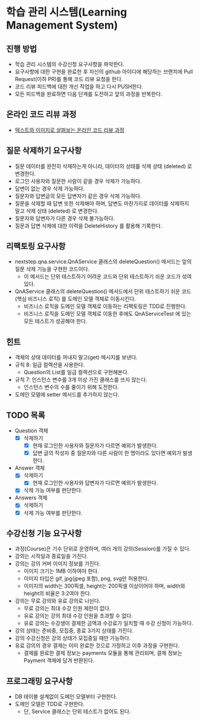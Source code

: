 # 학습 관리 시스템(Learning Management System)
## 진행 방법
* 학습 관리 시스템의 수강신청 요구사항을 파악한다.
* 요구사항에 대한 구현을 완료한 후 자신의 github 아이디에 해당하는 브랜치에 Pull Request(이하 PR)를 통해 코드 리뷰 요청을 한다.
* 코드 리뷰 피드백에 대한 개선 작업을 하고 다시 PUSH한다.
* 모든 피드백을 완료하면 다음 단계를 도전하고 앞의 과정을 반복한다.

## 온라인 코드 리뷰 과정
* [텍스트와 이미지로 살펴보는 온라인 코드 리뷰 과정](https://github.com/next-step/nextstep-docs/tree/master/codereview)

## 질문 삭제하기 요구사항
- 질문 데이터를 완전히 삭제하는게 아니라, 데이터의 상태를 삭제 상태 (deleted) 로 변경한다. 
- 로그인 사용자와 질문한 사람이 같을 경우 삭제가 가능하다.
- 답변이 없는 경우 삭제 가능하다.
- 질문자와 답변글의 모든 답변자가 같은 경우 삭제 가능하다.
- 질문을 삭제할 때 답변 또한 삭제해야 하며, 답변도 마찬가지로 데이터를 삭제하지 말고 삭제 상태 (deleted) 로 변경한다.
- 질문자와 답변자가 다른 경우 삭제 불가능하다.
- 질문과 답변 삭제에 대한 이력을 DeleteHistory 를 활용해 기록한다.

## 리팩토링 요구사항 
- nextstep.qna.service.QnAService 클래스의 deleteQuestion() 메서드는 앞의 질문 삭제 기능을 구현한 코드이다.
  - 이 메서드는 단위 테스트하기 어려운 코드와 단위 테스트하기 쉬운 코드가 섞여있다.
- QnAService 클래스의 deleteQuestion() 메서드에서 단위 테스트하기 쉬운 코드 (핵심 비즈니스 로직) 를 도메인 모델 객체로 이동시킨다.
  - 비즈니스 로직을 도메인 모델 객체로 이동하는 리팩토링은 TDD로 진행한다.
  - 비즈니스 로직을 도메인 모델 객체로 이동한 후에도 QnAServiceTest 에 있는 모든 테스트가 성공해야 한다. 

## 힌트 
- 객체의 상태 데이터를 꺼내지 말고(get) 메시지를 보낸다. 
- 규칙 8: 일급 컬렉션을 사용한다.
  - Question의 List를 일급 컬렉션으로 구현해본다. 
- 규칙 7: 인스턴스 변수를 3개 이상 가진 클래스를 쓰지 않는다. 
  - 인스턴스 변수의 수를 줄이기 위해 도전한다.
- 도메인 모델에 setter 메서드를 추가하지 않는다. 

## TODO 목록 
- Question 객체 
  - [x] 삭제하기 
    - [x] 현재 로그인한 사용자와 질문자가 다르면 예외가 발생한다.
    - [x] 답변 글의 작성자 중 질문자와 다른 사람이 한 명이라도 있다면 예외가 발생한다.
- Answer 객체 
  - [x] 삭제하기 
    - [x] 현재 로그인한 사용자와 답변자가 다르면 예외가 발생한다.
  - [x] 삭제 가능 여부를 판단한다.
- Answers 객체 
  - [x] 삭제하기 
  - [x] 삭제 가능 여부를 판단한다.

## 수강신청 기능 요구사항 
- 과정(Course)은 기수 단위로 운영하며, 여러 개의 강의(Session)를 가질 수 있다. 
- 강의는 시작일과 종료일을 가진다. 
- 강의는 강의 커버 이미지 정보를 가진다. 
  - 이미지 크기는 1MB 이하여야 한다.
  - 이미지 타입은 gif, jpg(jpeg 포함), png, svg만 허용한다.
  - 이미지의 width는 300픽셀, height는 200픽셀 이상이어야 하며, width와 height의 비율은 3:2여야 한다.
- 강의는 무료 강의와 유료 강의로 나뉜다.
  - 무료 강의는 최대 수강 인원 제한이 없다.
  - 유료 강의는 강의 최대 수강 인원을 초과할 수 없다.
  - 유료 강의는 수강생이 결제한 금액과 수강료가 일치할 때 수강 신청이 가능하다.
- 강의 상태는 준비중, 모집중, 종료 3가지 상태를 가진다.
- 강의 수강신청은 강의 상태가 모집중일 때만 가능하다.
- 유료 강의의 경우 결제는 이미 완료한 것으로 가정하고 이후 과정을 구현한다.
  - 결제를 완료한 결제 정보는 payments 모듈을 통해 관리되며, 결제 정보는 Payment 객체에 담겨 반환된다.

## 프로그래밍 요구사항 
- DB 테이블 설계없이 도메인 모델부터 구현한다.
- 도메인 모델은 TDD로 구현한다.
  - 단, Service 클래스는 단위 테스트가 없어도 된다.
